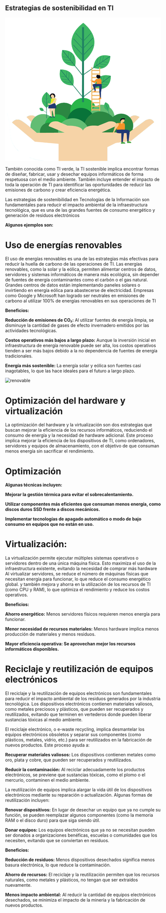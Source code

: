 ## Estrategias de sostenibilidad en TI



![si](/img/estrategia.gif)




También conocida como TI verde, la TI sostenible implica encontrar formas de diseñar, fabricar, usar y desechar equipos informáticos de forma respetuosa con el medio ambiente. 
También incluye entender el impacto de toda la operación de TI para identificar las oportunidades de reducir las emisiones de carbono y crear eficiencia energética.


Las estrategias de sostenibilidad en Tecnologías de la Información son fundamentales para reducir el impacto ambiental de la infraestructura tecnológica, que es una de las grandes fuentes de consumo energético y generación de residuos electrónicos

**Algunos ejemplos son:**


# Uso de energías renovables


El uso de energías renovables es una de las estrategias más efectivas para reducir la huella de carbono de las operaciones de TI. Las energías renovables, como la solar y la eólica, permiten alimentar centros de datos, servidores y sistemas informáticos de manera más ecológica, sin depender de fuentes de energía contaminantes como el carbón o el gas natural.
Grandes centros de datos están implementando paneles solares o invirtiendo en energía eólica para abastecerse de electricidad.
Empresas como Google y Microsoft han logrado ser neutrales en emisiones de carbono al utilizar 100% de energías renovables en sus operaciones de TI

**Beneficios:**


**Reducción de emisiones de CO₂:** Al utilizar fuentes de energía limpia, se disminuye la cantidad de gases de efecto invernadero emitidos por las actividades tecnológicas.
    

**Costos operativos más bajos a largo plazo:** Aunque la inversión inicial en infraestructura de energía renovable puede ser alta, los costos operativos tienden a ser más bajos debido a la no dependencia de fuentes de energía tradicionales.
    
    
**Energía más sostenible:** La energía solar y eólica son fuentes casi inagotables, lo que las hace ideales para el futuro a largo plazo.


![renovable](/img/renovable.gif)


# Optimización del hardware y virtualización


La optimización del hardware y la virtualización son dos estrategias que buscan mejorar la eficiencia de los recursos informáticos, reduciendo el consumo de energía y la necesidad de hardware adicional.
Este proceso implica mejorar la eficiencia de los dispositivos de TI, como ordenadores, servidores y equipos de almacenamiento, con el objetivo de que consuman menos energía sin sacrificar el rendimiento. 


# Optimización


**Algunas técnicas incluyen:**


  **Mejorar la gestión térmica para evitar el sobrecalentamiento.**

  
  **Utilizar componentes más eficientes que consuman menos energía, como discos duros SSD frente a discos mecánicos.**

  
  **Implementar tecnologías de apagado automático o modo de bajo consumo en equipos que no están en uso.**


# Virtualización:


La virtualización permite ejecutar múltiples sistemas operativos o servidores dentro de una única máquina física. Esto maximiza el uso de la infraestructura existente, evitando la necesidad de comprar más hardware
Al virtualizar servidores, se reduce el número de máquinas físicas que necesitan energía para funcionar, lo que reduce el consumo energético global.
y también mejora y ahorra en la utilización de los recursos de TI (como CPU y RAM), lo que optimiza el rendimiento y reduce los costos operativos.


**Beneficios:**

  **Ahorro energético:** Menos servidores físicos requieren menos energía para funcionar.
    
  
  **Menor necesidad de recursos materiales:** Menos hardware implica menos producción de materiales y menos residuos.
   
    
  **Mayor eficiencia operativa: Se aprovechan mejor los recursos informáticos disponibles.**



# Reciclaje y reutilización de equipos electrónicos


El reciclaje y la reutilización de equipos electrónicos son fundamentales para reducir el impacto ambiental de los residuos generados por la industria tecnológica. 
Los dispositivos electrónicos contienen materiales valiosos, como metales preciosos y plásticos, que pueden ser recuperados y reutilizados, evitando que terminen en vertederos donde pueden liberar sustancias tóxicas al medio ambiente.



El reciclaje electrónico, o e-waste recycling, implica desmantelar los equipos electrónicos obsoletos y separar sus componentes (como plásticos, metales, vidrio, etc.) para ser reutilizados en la fabricación de nuevos productos. Este proceso ayuda a:


**Recuperar materiales valiosos:** Los dispositivos contienen metales como oro, plata y cobre, que pueden ser recuperados y reutilizados.


**Reducir la contaminación:** Al reciclar adecuadamente los productos electrónicos, se previene que sustancias tóxicas, como el plomo o el mercurio, contaminen el medio ambiente.




La reutilización de equipos implica alargar la vida útil de los dispositivos electrónicos mediante su reparación o actualización. Algunas formas de reutilización incluyen:

  
  **Renovar dispositivos:** En lugar de desechar un equipo que ya no cumple su función, se pueden reemplazar algunos componentes (como la memoria RAM o el disco duro) para que siga siendo útil.

  
  **Donar equipos:** Los equipos electrónicos que ya no se necesitan pueden ser donados a organizaciones benéficas, escuelas o comunidades que los necesiten, evitando que se conviertan en residuos.


**Beneficios:**

**Reducción de residuos:** Menos dispositivos desechados significa menos basura electrónica, lo que reduce la contaminación.


**Ahorro de recursos:** El reciclaje y la reutilización permiten que los recursos naturales, como metales y plásticos, no tengan que ser extraídos nuevamente.


**Menos impacto ambiental:** Al reducir la cantidad de equipos electrónicos desechados, se minimiza el impacto de la minería y la fabricación de nuevos productos.

